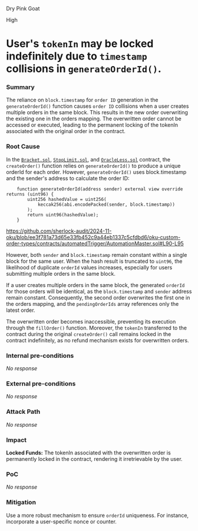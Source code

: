 Dry Pink Goat

High

# User's `tokenIn` may be locked indefinitely due to `timestamp` collisions in `generateOrderId()`.

### Summary

The reliance on `block.timestamp` for `order ID` generation in the `generateOrderId()` function causes `order ID` collisions when a user creates multiple orders in the same block. This results in the new order overwriting the existing one in the orders mapping. The overwritten order cannot be accessed or executed, leading to the permanent locking of the tokenIn associated with the original order in the contract.

### Root Cause

In the [`Bracket.sol`](https://github.com/sherlock-audit/2024-11-oku/blob/ee3f781a73d65e33fb452c9a44eb1337c5cfdbd6/oku-custom-order-types/contracts/automatedTrigger/Bracket.sol#L477-L478), [`StopLimit.sol`](https://github.com/sherlock-audit/2024-11-oku/blob/ee3f781a73d65e33fb452c9a44eb1337c5cfdbd6/oku-custom-order-types/contracts/automatedTrigger/StopLimit.sol#L334), and [`OracleLess.sol`](https://github.com/sherlock-audit/2024-11-oku/blob/ee3f781a73d65e33fb452c9a44eb1337c5cfdbd6/oku-custom-order-types/contracts/automatedTrigger/OracleLess.sol#L52) contract, the `createOrder()` function relies on `generateOrderId()` to produce a unique orderId for each order. However, `generateOrderId()` uses block.timestamp and the sender's address to calculate the order ID:

```solidity
    function generateOrderId(address sender) external view override returns (uint96) {
        uint256 hashedValue = uint256(
            keccak256(abi.encodePacked(sender, block.timestamp))
        );
        return uint96(hashedValue);
    }
```
https://github.com/sherlock-audit/2024-11-oku/blob/ee3f781a73d65e33fb452c9a44eb1337c5cfdbd6/oku-custom-order-types/contracts/automatedTrigger/AutomationMaster.sol#L90-L95

However, both `sender` and `block.timestamp` remain constant within a single block for the same user. When the hash result is truncated to `uint96`, the likelihood of duplicate `orderId` values increases, especially for users submitting multiple orders in the same block.

If a user creates multiple orders in the same block, the generated `orderId` for those orders will be identical, as the `block.timestamp` and `sender` address remain constant. Consequently, the second order overwrites the first one in the orders mapping, and the `pendingOrderIds` array references only the latest order.

The overwritten order becomes inaccessible, preventing its execution through the `fillOrder()` function. Moreover, the `tokenIn` transferred to the contract during the original `createOrder()` call remains locked in the contract indefinitely, as no refund mechanism exists for overwritten orders.

### Internal pre-conditions

_No response_

### External pre-conditions

_No response_

### Attack Path

_No response_

### Impact

**Locked Funds:** The tokenIn associated with the overwritten order is permanently locked in the contract, rendering it irretrievable by the user.

### PoC

_No response_

### Mitigation

Use a more robust mechanism to ensure `orderId` uniqueness. For instance, incorporate a user-specific nonce or counter.